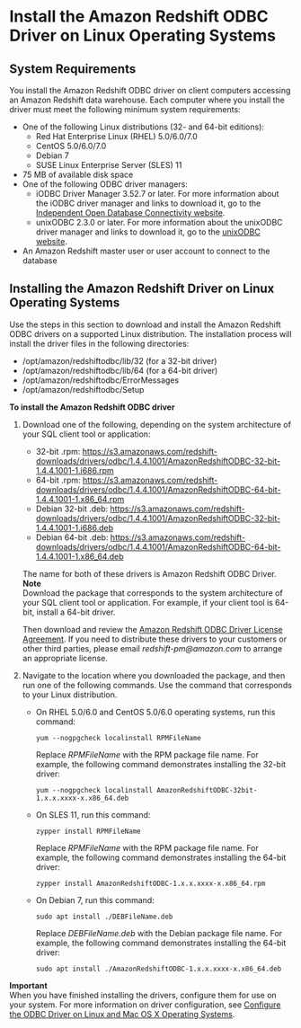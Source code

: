# Install the Amazon Redshift ODBC Driver on Linux Operating Systems<a name="install-odbc-driver-linux"></a>

## System Requirements<a name="odbc-driver-sysreq-linux"></a>

You install the Amazon Redshift ODBC driver on client computers accessing an Amazon Redshift data warehouse\. Each computer where you install the driver must meet the following minimum system requirements: 
+ One of the following Linux distributions \(32\- and 64\-bit editions\):
  + Red Hat Enterprise Linux \(RHEL\) 5\.0/6\.0/7\.0
  + CentOS 5\.0/6\.0/7\.0
  + Debian 7
  + SUSE Linux Enterprise Server \(SLES\) 11
+ 75 MB of available disk space
+ One of the following ODBC driver managers: 
  + iODBC Driver Manager 3\.52\.7 or later\. For more information about the iODBC driver manager and links to download it, go to the [Independent Open Database Connectivity website](https://www.iodbc.org/dataspace/iodbc/wiki/iODBC/)\.
  + unixODBC 2\.3\.0 or later\. For more information about the unixODBC driver manager and links to download it, go to the [unixODBC website](https://www.unixodbc.org/)\. 
+ An Amazon Redshift master user or user account to connect to the database

## Installing the Amazon Redshift Driver on Linux Operating Systems<a name="odbc-driver-linux-how-to-install"></a>

Use the steps in this section to download and install the Amazon Redshift ODBC drivers on a supported Linux distribution\. The installation process will install the driver files in the following directories: 
+ /opt/amazon/redshiftodbc/lib/32 \(for a 32\-bit driver\)
+ /opt/amazon/redshiftodbc/lib/64 \(for a 64\-bit driver\)
+ /opt/amazon/redshiftodbc/ErrorMessages
+ /opt/amazon/redshiftodbc/Setup<a name="rs-mgmt-install-odbc-drivers-linux"></a>

**To install the Amazon Redshift ODBC driver**

1. Download one of the following, depending on the system architecture of your SQL client tool or application: 
   + 32\-bit \.rpm: [https://s3\.amazonaws\.com/redshift\-downloads/drivers/odbc/1\.4\.4\.1001/AmazonRedshiftODBC\-32\-bit\-1\.4\.4\.1001\-1\.i686\.rpm](https://s3.amazonaws.com/redshift-downloads/drivers/odbc/1.4.4.1001/AmazonRedshiftODBC-32-bit-1.4.4.1001-1.i686.rpm)
   + 64\-bit \.rpm: [https://s3\.amazonaws\.com/redshift\-downloads/drivers/odbc/1\.4\.4\.1001/AmazonRedshiftODBC\-64\-bit\-1\.4\.4\.1001\-1\.x86\_64\.rpm](https://s3.amazonaws.com/redshift-downloads/drivers/odbc/1.4.4.1001/AmazonRedshiftODBC-64-bit-1.4.4.1001-1.x86_64.rpm) 
   + Debian 32\-bit \.deb: [https://s3\.amazonaws\.com/redshift\-downloads/drivers/odbc/1\.4\.4\.1001/AmazonRedshiftODBC\-32\-bit\-1\.4\.4\.1001\-1\.i686\.deb](https://s3.amazonaws.com/redshift-downloads/drivers/odbc/1.4.4.1001/AmazonRedshiftODBC-32-bit-1.4.4.1001-1.i686.deb)
   + Debian 64\-bit \.deb: [https://s3\.amazonaws\.com/redshift\-downloads/drivers/odbc/1\.4\.4\.1001/AmazonRedshiftODBC\-64\-bit\-1\.4\.4\.1001\-1\.x86\_64\.deb](https://s3.amazonaws.com/redshift-downloads/drivers/odbc/1.4.4.1001/AmazonRedshiftODBC-64-bit-1.4.4.1001-1.x86_64.deb) 

   The name for both of these drivers is Amazon Redshift ODBC Driver\.
**Note**  
Download the package that corresponds to the system architecture of your SQL client tool or application\. For example, if your client tool is 64\-bit, install a 64\-bit driver\.

    Then download and review the [Amazon Redshift ODBC Driver License Agreement](https://s3.amazonaws.com/redshift-downloads/drivers/Amazon+Redshift+ODBC+Driver+License+Agreement.pdf)\. If you need to distribute these drivers to your customers or other third parties, please email *redshift\-pm@amazon\.com* to arrange an appropriate license\. 

1. Navigate to the location where you downloaded the package, and then run one of the following commands\. Use the command that corresponds to your Linux distribution\. 
   + On RHEL 5\.0/6\.0 and CentOS 5\.0/6\.0 operating systems, run this command:

     ```
     yum --nogpgcheck localinstall RPMFileName
     ```

     Replace *RPMFileName* with the RPM package file name\. For example, the following command demonstrates installing the 32\-bit driver:

     ```
     yum --nogpgcheck localinstall AmazonRedshiftODBC-32bit-1.x.x.xxxx-x.x86_64.deb
     ```
   + On SLES 11, run this command:

     ```
     zypper install RPMFileName
     ```

     Replace *RPMFileName* with the RPM package file name\. For example, the following command demonstrates installing the 64\-bit driver:

     ```
     zypper install AmazonRedshiftODBC-1.x.x.xxxx-x.x86_64.rpm
     ```
   + On Debian 7, run this command:

     ```
     sudo apt install ./DEBFileName.deb
     ```

     Replace *DEBFileName\.deb* with the Debian package file name\. For example, the following command demonstrates installing the 64\-bit driver:

     ```
     sudo apt install ./AmazonRedshiftODBC-1.x.x.xxxx-x.x86_64.deb
     ```

**Important**  
When you have finished installing the drivers, configure them for use on your system\. For more information on driver configuration, see [Configure the ODBC Driver on Linux and Mac OS X Operating Systems](odbc-driver-configure-linux-mac.md)\.